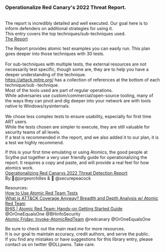 ### Operationalize Red Canary's 2022 Threat Report. 
<br>The report is incredibly detailed and well executed. Our goal here is to inform defenders on additional strategies for using it. 
<br>This entry covers the top techniques/sub-techniques used. 
<br> [The Report](https://redcanary.com/threat-detection-report/)

The Report provides atomic  test examples you can easily run. This plan goes deeper into those techniques with 30 tests.  
<br>For sub-techniques with multiple tests, the external resources are not necessarily test specific, though some are, they are to help you have a deeper understanding of the technique. 
<br> https://attack.mitre.org/ has a collection of references at the bottom of each technique/sub -technique.
<br> Most of the tools used are part of regular operations. 
<br> While adversaries use custom/commercial/open-source tooling, many of the ways they can pivot and dig deeper into your network are with tools native to Windows/sysinternals.  
<br> We chose less complex tests to ensure usability, especially for first time ART users. 
<br>While the tests chosen are simpler to execute, they are still valuable for security teams of all levels. 
<br> If a test is recommended in the report, and we also added it to our plan, it is a test we highly recommend. 

If this is your first time emulating or using Atomics, the good people at Scythe put together a very user friendly guide for operationalizing the report. 
It requires a copy and paste, and will provide a real feel for how atomics work. 
<br> [Operationalizing Red Canarys 2022 Threat Detection Report](https://www.scythe.io/library/operationalizing-red-canarys-2022-threat-detection-report)
<br> By:🦄@jorgeorchilles & 🦄 @securepeacock

Resources:
<br>[How to Use Atomic Red Team Tests](https://www.youtube.com/watch?v=iNl_rltYmoo&list=PL92eUXSF717XLqkiCitdSZSUijwdDsM20)
<br>[What is ATT&CK Coverage Anyway? Breadth and Depth Analysis w/ Atomic Red Team](https://www.youtube.com/watch?v=RRq8jqFY6ts&list=PLkTApXQou_8Jo2B27kq62Md4bypcBqBAw&t=3s)
<br>[BHIS | Atomic Red Team: Hands-on Getting Started Guide](https://www.youtube.com/watch?v=eHZEyEf_icE)  @OrOneEqualsOne @BHinfoSecurity
<br>[Atomic Friday: Invoke-AtomicRedTeam](https://www.youtube.com/watch?v=qKibglXQzdI) @redcanary @OrOneEqualsOne

Be sure to check out the main read.me for more resources.
<br> It is our goal to maintain accuracy, credit authors, and serve the public.
<br> If you find any mistakes or have suggestions for this library entry, please contact us on twitter @DLLpwns. 
Take care. 
